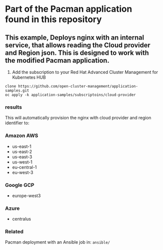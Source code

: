 # Part of the Pacman application found in this repository

## This example, Deploys nginx with an internal service, that allows reading the Cloud provider and Region json. This is designed to work with the modified Pacman application.
1. Add the subscription to your Red Hat Advanced Cluster Management for Kubernetes HUB
```
clone https://github.com/open-cluster-management/application-samples.git
oc apply -k application-samples/subscriptoins/cloud-provider
```
### results
This will automatically provision the nginx with cloud provider and region identifier to:
### Amazon AWS
- us-east-1
- us-east-2
- us-east-3
- us-west-1
- eu-central-1
- eu-west-3

### Google GCP
- europe-west3

### Azure
- centralus

### Related
Pacman deployment with an Ansible job in: `ansible/`